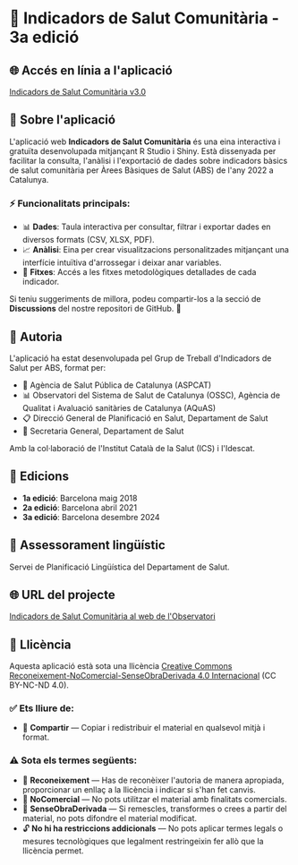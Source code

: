 # 🏥 Indicadors de Salut Comunitària - 3a edició

## 🌐 Accés en línia a l'aplicació

[Indicadors de Salut Comunitària v3.0](https://01936a34-5718-c57b-aa7d-170664a8c150.share.connect.posit.cloud/)

## 📝 Sobre l'aplicació

L'aplicació web **Indicadors de Salut Comunitària** és una eina interactiva i gratuïta desenvolupada mitjançant R Studio i Shiny. Està dissenyada per facilitar la consulta, l'anàlisi i l'exportació de dades sobre indicadors bàsics de salut comunitària per Àrees Bàsiques de Salut (ABS) de l'any 2022 a Catalunya.

### ⚡ Funcionalitats principals:

* 📊 **Dades**: Taula interactiva per consultar, filtrar i exportar dades en diversos formats (CSV, XLSX, PDF).
* 📈 **Anàlisi**: Eina per crear visualitzacions personalitzades mitjançant una interfície intuïtiva d'arrossegar i deixar anar variables.
* 📄 **Fitxes**: Accés a les fitxes metodològiques detallades de cada indicador.

Si teniu suggeriments de millora, podeu compartir-los a la secció de **Discussions** del nostre repositori de GitHub. 💬

## 👥 Autoria

L'aplicació ha estat desenvolupada pel Grup de Treball d'Indicadors de Salut per ABS, format per:

* 🏥 Agència de Salut Pública de Catalunya (ASPCAT)
* 📊 Observatori del Sistema de Salut de Catalunya (OSSC), Agència de Qualitat i Avaluació sanitàries de Catalunya (AQuAS)
* 📋 Direcció General de Planificació en Salut, Departament de Salut
* 📝 Secretaria General, Departament de Salut

Amb la col·laboració de l'Institut Català de la Salut (ICS) i l'Idescat.

## 📅 Edicions

* **1a edició**: Barcelona maig 2018
* **2a edició**: Barcelona abril 2021
* **3a edició**: Barcelona desembre 2024

## 📖 Assessorament lingüístic

Servei de Planificació Lingüística del Departament de Salut.

## 🌐 URL del projecte

[Indicadors de Salut Comunitària al web de l'Observatori](http://observatorisalut.gencat.cat/ca/observatori-desigualtats-salut/indicadors_comunitaria/)

## 📜 Llicència

Aquesta aplicació està sota una llicència [Creative Commons Reconeixement-NoComercial-SenseObraDerivada 4.0 Internacional](https://creativecommons.org/licenses/by-nc-nd/4.0/deed.ca) (CC BY-NC-ND 4.0).

### ✅ Ets lliure de:
* 🔗 **Compartir** — Copiar i redistribuir el material en qualsevol mitjà i format.

### ⚠️ Sota els termes següents:
* 📛 **Reconeixement** — Has de reconèixer l'autoria de manera apropiada, proporcionar un enllaç a la llicència i indicar si s'han fet canvis.
* 🚫 **NoComercial** — No pots utilitzar el material amb finalitats comercials.
* 🚷 **SenseObraDerivada** — Si remescles, transformes o crees a partir del material, no pots difondre el material modificat.
* 🔓 **No hi ha restriccions addicionals** — No pots aplicar termes legals o mesures tecnològiques que legalment restringeixin fer allò que la llicència permet.
